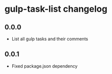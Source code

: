 # gulp-task-list changelog

## 0.0.0

- List all gulp tasks and their comments

## 0.0.1

- Fixed package.json dependency

